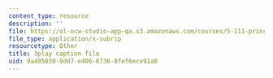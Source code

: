 ```yaml
---
content_type: resource
description: ''
file: https://ol-ocw-studio-app-qa.s3.amazonaws.com/courses/5-111-principles-of-chemical-science-fall-2008/9a4950309dd7e40607368fef6ece91a0_iWZDVWdtjMY.srt
file_type: application/x-subrip
resourcetype: Other
title: 3play caption file
uid: 9a495030-9dd7-e406-0736-8fef6ece91a0
---
```

